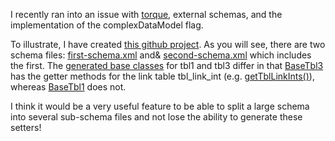 I recently ran into an issue with [torque](http://db.apache.org/torque), external schemas, and the implementation of the complexDataModel flag.

To illustrate, I have created [this github project](https://github.com/helgew/Torque-Schema-Test). As you will see, there are two schema files: [first-schema.xml](https://github.com/helgew/Torque-Schema-Test/blob/master/src/main/torque/schema/first-schema.xml) and& [second-schema.xml](https://github.com/helgew/Torque-Schema-Test/blob/master/src/main/torque/schema/second-schema.xml) which includes the first. The [generated base classes](https://github.com/helgew/Torque-Schema-Test/tree/master/target/generated-sources/torque/org/grajagan) for tbl1 and tbl3 differ in that [BaseTbl3](https://github.com/helgew/Torque-Schema-Test/blob/master/target/generated-sources/torque/org/grajagan/BaseTbl3.java) has the getter methods for the link table tbl_link_int (e.g. [getTblLinkInts()](https://github.com/helgew/Torque-Schema-Test/blob/master/target/generated-sources/torque/org/grajagan/BaseTbl3.java#L168)), whereas [BaseTbl1](https://github.com/helgew/Torque-Schema-Test/blob/master/target/generated-sources/torque/org/grajagan/BaseTbl1.java) does not.

I think it would be a very useful feature to be able to split a large schema into several sub-schema files and not lose the ability to generate these setters!
